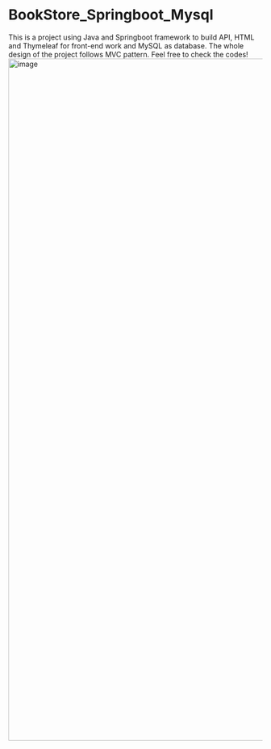 # BookStore_Springboot_Mysql

This is a project using Java and Springboot framework to build API, HTML and Thymeleaf for front-end work and MySQL as database. 
The whole design of the project follows MVC pattern. Feel free to check the codes!
<img width="1352" alt="image" src="https://github.com/Floria289/BookStore_Springboot_Mysql/assets/101111486/df78cf51-7e05-41a8-8692-f39e3e806069">
